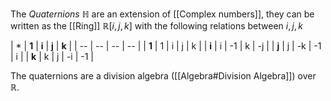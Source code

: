 The *Quaternions* $\mathbb{H}$ are an extension of [[Complex numbers]], they can be written as the [[Ring]] $\mathbb{R}[i,j,k]$ with the following relations between $i,j,k$

| * | **1** | **i** | **j** | **k** | 
| -- | -- | -- | -- | 
| **1** | 1 | i | j | k | 
| **i** | i | -1 | k | -j |
| **j** | j | -k | -1 | i | 
| **k** | k | j | -i | -1 | 

The quaternions are a division algebra ([[Algebra#Division Algebra]]) over $\mathbb{R}$.